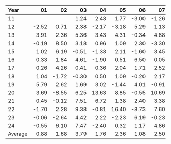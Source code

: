 | Year    |               01   |               02   |               03   |               04   |               05   |               06   |               07   |               08   |               09   |               10   |               11   |               12   |     Average       |     Yearly       |
|:--------|-------------------:|-------------------:|-------------------:|-------------------:|-------------------:|-------------------:|-------------------:|-------------------:|-------------------:|-------------------:|-------------------:|-------------------:|------------------:|-----------------:|
| 11      |                    |                    |               1.24 |               2.43 |               1.77 |              -3.00 |              -1.26 |                    |              -2.88 |               3.94 |               5.06 |               3.98 |              1.25 |            15.04 |
| 12      |              -2.52 |               0.71 |               2.38 |              -2.17 |              -3.18 |               5.29 |               1.13 |               0.63 |               3.39 |               0.52 |               0.54 |              -1.07 |              0.47 |             5.65 |
| 13      |               3.91 |               2.36 |               5.36 |               3.43 |               4.31 |              -0.34 |               4.88 |              -4.04 |               4.05 |               3.21 |               1.32 |               2.13 |              2.55 |            30.58 |
| 14      |              -0.19 |               8.50 |               3.18 |               0.96 |               1.09 |               2.30 |              -3.30 |               5.27 |              -2.96 |               3.08 |               4.25 |               0.35 |              1.88 |            22.53 |
| 15      |               1.02 |               6.19 |              -0.51 |              -1.33 |               2.11 |              -1.60 |               3.45 |              -7.46 |               2.50 |               5.86 |               1.80 |              -1.66 |              0.86 |            10.37 |
| 16      |               0.33 |               1.84 |               4.61 |              -1.90 |               0.51 |               6.50 |               0.05 |              -1.37 |              -1.14 |              -3.08 |               2.93 |               2.13 |              0.95 |            11.40 |
| 17      |               0.26 |               4.26 |               0.41 |               0.36 |               2.04 |               1.71 |               2.52 |               0.43 |               2.51 |               4.74 |               1.72 |              -1.99 |              1.58 |            18.97 |
| 18      |               1.04 |              -1.72 |              -0.30 |               0.50 |               1.09 |              -0.20 |               2.17 |               2.62 |              -0.90 |              -7.41 |               4.75 |              -4.78 |             -0.26 |            -3.14 |
| 19      |               5.79 |               2.62 |               1.69 |               3.02 |              -1.44 |               4.01 |              -0.91 |               4.11 |               2.70 |               0.94 |               1.84 |               2.21 |              2.22 |            26.58 |
| 20      |               3.69 |              -8.55 |               6.25 |              13.63 |               8.85 |              -0.55 |              10.69 |               4.72 |               1.04 |               1.92 |               0.48 |               1.72 |              3.66 |            43.89 |
| 21      |               0.45 |              -0.12 |               7.51 |               6.72 |               1.38 |               2.40 |               3.38 |               2.99 |              -4.26 |               4.04 |               0.88 |              10.40 |              2.98 |            35.77 |
| 22      |              -1.70 |               2.28 |               9.38 |              -0.81 |              16.40 |              -8.73 |               7.60 |               0.70 |              -4.55 |              14.76 |               4.79 |              -1.54 |              3.21 |            38.58 |
| 23      |              -0.06 |              -2.64 |               4.42 |               2.22 |              -2.23 |               6.19 |              -0.23 |               0.38 |              -4.52 |               0.12 |               5.78 |               4.15 |              1.13 |            13.58 |
| 24      |              -0.55 |               6.10 |               7.47 |              -2.40 |               0.32 |               1.17 |               4.86 |               5.81 |               0.54 |              -2.87 |               5.00 |              -1.39 |              2.00 |            24.06 |
| Average |               0.88 |               1.68 |               3.79 |               1.76 |               2.36 |               1.08 |               2.50 |               1.14 |              -0.32 |               2.13 |               2.94 |               1.05 |              1.75 |            20.99 |